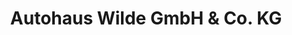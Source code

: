 ---
title: "Autohaus Wilde GmbH & Co. KG"
url: /spelle/autohaus-wilde-gmbh-und-co-kg/
shop: Autohaus
---